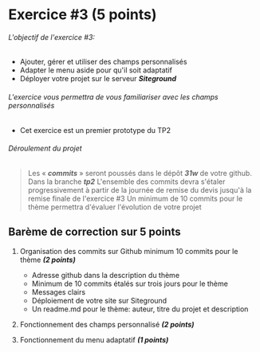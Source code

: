 # Exercice #3 (5 points)

###### L\'objectif de l'exercice #3:

- Ajouter, gérer et utiliser des champs personnalisés
- Adapter le menu aside pour qu'il soit adaptatif 
- Déployer votre projet sur le serveur **_Siteground_**

###### L'exercice vous permettra de vous familiariser avec les champs personnalisés

- Cet exercice est un premier prototype du TP2


###### Déroulement du projet

> Les « **_commits_** » seront poussés dans le dépôt **_31w_**  de votre github. Dans la branche **_tp2_**
> L\'ensemble des commits devra s\'étaler progressivement à partir de la journée de remise du devis jusqu\'à la remise finale de l'exercice #3 
> Un minimum de 10 commits pour le thème  permettra d\'évaluer l\'évolution de votre projet

## Barème de correction sur 5 points

1. Organisation des commits sur Github minimum 10 commits  pour le thème **_(2 points)_**

   - Adresse github dans la description du thème
   - Minimum de 10 commits étalés sur trois jours pour le thème 
   - Messages clairs
   - Déploiement de votre site sur Siteground
   - Un readme.md pour le thème: auteur, titre du projet et description

2. Fonctionnement des champs personnalisé **_(2 points)_**
3. Fonctionnement du menu adaptatif **_(1 points)_**

